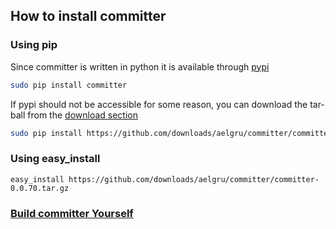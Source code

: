 ## How to install committer

### Using pip 

Since committer is written in python it is available through [pypi](http://pypi.python.org/pypi/committer/)

```bash
sudo pip install committer
```

If pypi should not be accessible for some reason, you can download the tar-ball from the
[download section](https://github.com/downloads/aelgru/committer)

```bash
sudo pip install https://github.com/downloads/aelgru/committer/committer-0.0.70.tar.gz
```

### Using easy_install
```
easy_install https://github.com/downloads/aelgru/committer/committer-0.0.70.tar.gz
```

### [Build committer Yourself](https://github.com/aelgru/committer/blob/master/HOWTO.md)

